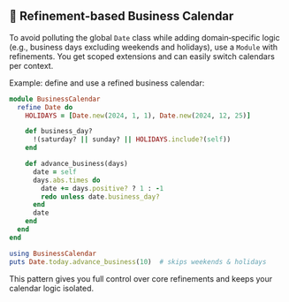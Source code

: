 ## 📆 Refinement-based Business Calendar

To avoid polluting the global `Date` class while adding domain‑specific logic (e.g., business days excluding weekends and holidays), use a `Module` with refinements. You get scoped extensions and can easily switch calendars per context.

Example: define and use a refined business calendar:

```ruby
module BusinessCalendar
  refine Date do
    HOLIDAYS = [Date.new(2024, 1, 1), Date.new(2024, 12, 25)]

    def business_day?
      !(saturday? || sunday? || HOLIDAYS.include?(self))
    end

    def advance_business(days)
      date = self
      days.abs.times do
        date += days.positive? ? 1 : -1
        redo unless date.business_day?
      end
      date
    end
  end
end

using BusinessCalendar
puts Date.today.advance_business(10)  # skips weekends & holidays
```

This pattern gives you full control over core refinements and keeps your calendar logic isolated.
